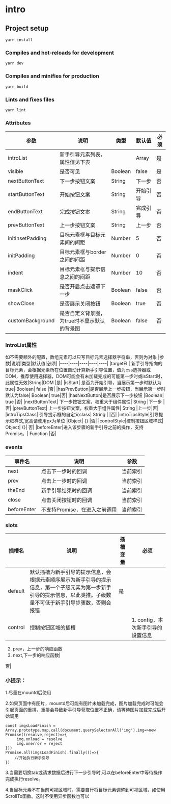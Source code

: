 # intro

## Project setup
```
yarn install
```

### Compiles and hot-reloads for development
```
yarn dev
```

### Compiles and minifies for production
```
yarn build
```

### Lints and fixes files
```
yarn lint
```


### Attributes
|参数|说明|类型|默认值|必须|
|----|----|----|----|----|
|introList|新手引导元素列表，属性值见下表| |Array|是|
|visible|是否可见|	Boolean|	false	|是|
|nextButtonText|下一步按钮文案|	String|	下一步|	否|
|startButtonText|开始按钮文案|	String|	开始引导|否|
|endButtonText|完成按钮文案|	String|	完成引导|	否|
|prevButtonText|上一步按钮文案	|String|	上一步|	否|
|initInsetPadding|目标元素框与目标元素间的间距|	Number|	5	|否|
|initPadding|目标元素框与border之间的间距|	Number|	0|	否|
|indent|目标元素框与提示信息之间的间距|	Number	|10|	否|
|maskClick|是否开启点击遮罩下一步|	Boolean|	false	|否|
|showClose|是否展示关闭按钮|	Boolean|	true	|否|
|customBackground|是否自定义背景图，为true时不显示默认的背景图	|Boolean	|false|	否|

### IntroList属性
如不需要额外的配置，数组元素可以只写目标元素选择器字符串，否则为对象
|参数|说明|类型|默认值|必须|
|----|----|----|----|----|
|targetEl | 新手引导指向的目标元素，会根据元素所在位置自动计算新手引导位置，值为css选择器或DOM，推荐使用选择器，DOM可能会有未加载完成的可能第一步时或isStart时，此属性无效|String|DOM	|是|
|isStart|	是否为开始引导，当展示第一步时默认为true|	Boolean|	false	|否|
|hasPrevButton|是否展示上一步按钮，当展示第一步时默认为false|	Boolean|	true|否|
|hasNextButton|是否展示下一步按钮	|Boolean|	true	|否|
|nextButtonText|	下一步按钮文案，权重大于组件属性|	String	|下一步	|否|
|prevButtonText|	上一步按钮文案，权重大于组件属性|	String	|上一步|否|
|introTipsClass|	引导提示框的自定义class|	String	| |否|
|introTipsStyle|引导提示框样式,宽高请使用px为单位	|Object|	{}	|否|
|controlStyle|控制按钮区域样式|	Object|	{}|	否|
|beforeEnter|进入该步骤的新手引导之前的操作，支持Promise。|	Function	|否|

### events
|事件名|说明|参数|
|----|----|----|
|next|	点击下一步时的回调|	当前索引|
|prev|	点击上一步时的回调	|当前索引|
|theEnd|	新手引导结束时的回调|	当前索引|
|close|	点击关闭按钮时的回调|	当前索引|
|beforeEnter|	不支持Promise，在进入之前调用|	当前索引|
### slots
|插槽名|说明|插槽变量|必须|
|----|----|----|----|
|default	|默认插槽为新手引导的提示信息，会根据元素顺序展示为新手引导的提示信息，第一个子级元素为第一步新手引导的提示信息，以此类推。子级数量不可低于新手引导步骤数，否则会报错|是|
|control	|控制按钮区域的插槽| 	|1. config，本次新手引导的设置信息  
2. prev，上一步的响应函数  
3. next,下一步的响应函数|

否|
### 小提示：
1.尽量在mountd后使用

2.如果页面中有图片，mountd后可能有图片未加载完成，图片加载完成时可能会引起页面的重排，重排会导致新手引导获取位置不正确，请等待图片加载完成后开始调用
```
const imgsLoadFinish = Array.prototype.map.call(document.querySelectorAll('img'),img=>new Promise((resolve,reject)=>{
     img.onload = resolve
     img.onerror = reject
}))
Promise.all(imgsLoadFinish).finally(()=>{
    //开始执行新手引导
})
```
3.当需要切换tab或请求数据后进行下一步引导时,可以在beforeEnter中等待操作完成执行resolve。

4.当目标元素不在当前可视区域时，需要自行将目标元素调整到可视区域，如使用ScrollTo函数。这时不使用异步函数也可以
